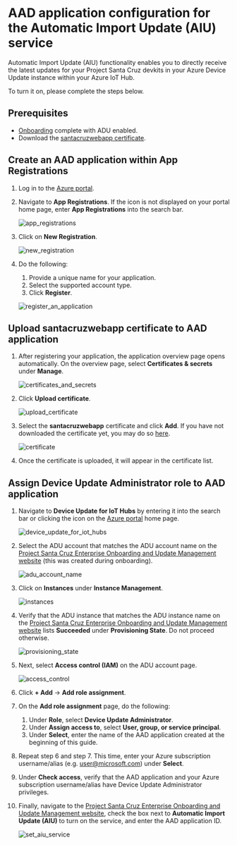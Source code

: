 # AAD application configuration for the Automatic Import Update (AIU) service

Automatic Import Update (AIU) functionality enables you to directly receive the latest updates for your Project Santa Cruz devkits in your Azure Device Update instance within your Azure IoT Hub.

To turn it on, please complete the steps below.

## Prerequisites

- [Onboarding](https://github.com/microsoft/Project-Santa-Cruz-Private-Preview/blob/main/user-guides/getting_started/azure-subscription-onboarding.md) complete with ADU enabled.
- Download the [santacruzwebapp certificate](https://github.com/microsoft/Project-Santa-Cruz-Preview/blob/main/user-guides/updating/resources/santacruzwebapp.cer).

## Create an AAD application within App Registrations

1. Log in to the [Azure portal](https://portal.azure.com/?feature.canmodifystamps=true&Microsoft_Azure_Iothub=aduprod&microsoft_azure_marketplace_ItemHideKey=Microsoft_Azure_ADUHidden#home).

1. Navigate to **App Registrations**. If the icon is not displayed on your portal home page, enter **App Registrations** into the search bar.

    ![app_registrations](https://github.com/microsoft/Project-Santa-Cruz-Preview/blob/main/user-guides/updating/images/aiu_app_registrations.png)

1. Click on **New Registration**.

    ![new_registration](https://github.com/microsoft/Project-Santa-Cruz-Preview/blob/main/user-guides/updating/images/aiu_new_registration.png)

1. Do the following:

    1. Provide a unique name for your application.
    2. Select the supported account type.
    3. Click **Register**.

    ![register_an_application](https://github.com/microsoft/Project-Santa-Cruz-Preview/blob/main/user-guides/updating/images/aiu_register_an_application.png)

## Upload santacruzwebapp certificate to AAD application

1. After registering your application, the application overview page opens automatically. On the overview page, select **Certificates & secrets** under **Manage**.

    ![certificates_and_secrets](https://github.com/microsoft/Project-Santa-Cruz-Preview/blob/main/user-guides/updating/images/aiu_certificates_and_secrets.png)

1. Click **Upload certificate**.

    ![upload_certificate](https://github.com/microsoft/Project-Santa-Cruz-Preview/blob/main/user-guides/updating/images/aiu_upload_certificate.png)

1. Select the **santacruzwebapp** certificate and click **Add**. If you have not downloaded the certificate yet, you may do so [here](https://github.com/microsoft/Project-Santa-Cruz-Preview/blob/main/user-guides/updating/resources/santacruzwebapp.cer).

    ![certificate](https://github.com/microsoft/Project-Santa-Cruz-Preview/blob/main/user-guides/updating/images/aiu_certificate.png)

1. Once the certificate is uploaded, it will appear in the certificate list.

## Assign Device Update Administrator role to AAD application

1. Navigate to **Device Update for IoT Hubs** by entering it into the search bar or clicking the icon on the [Azure portal](https://portal.azure.com/?feature.canmodifystamps=true&Microsoft_Azure_Iothub=aduprod&microsoft_azure_marketplace_ItemHideKey=Microsoft_Azure_ADUHidden#home) home page.

    ![device_update_for_iot_hubs](https://github.com/microsoft/Project-Santa-Cruz-Preview/blob/main/user-guides/updating/images/aiu_device_update_for_iot_hubs.png)

1. Select the ADU account that matches the ADU account name on the [Project Santa Cruz Enterprise Onboarding and Update Management website](https://projectsantacruz.microsoft.com/) (this was created during onboarding).

    ![adu_account_name](https://github.com/microsoft/Project-Santa-Cruz-Preview/blob/main/user-guides/updating/images/aiu_adu_account_name.png)

1. Click on **Instances** under **Instance Management**.

    ![instances](https://github.com/microsoft/Project-Santa-Cruz-Preview/blob/main/user-guides/updating/images/aiu_instances.png)

1. Verify that the ADU instance that matches the ADU instance name on the [Project Santa Cruz Enterprise Onboarding and Update Management website](https://projectsantacruz.microsoft.com/) lists **Succeeded** under **Provisioning State**. Do not proceed otherwise.

    ![provisioning_state](https://github.com/microsoft/Project-Santa-Cruz-Preview/blob/main/user-guides/updating/images/aiu_provisioning_state.png)

1. Next, select **Access control (IAM)** on the ADU account page.

    ![access_control](https://github.com/microsoft/Project-Santa-Cruz-Preview/blob/main/user-guides/updating/images/aiu_access_control.png)

1. Click **+ Add** -> **Add role assignment**.

1. On the **Add role assignment** page, do the following:

    1. Under **Role**, select **Device Update Administrator**.
    1. Under **Assign access to**, select **User, group, or service principal**.
    1. Under **Select**, enter the name of the AAD application created at the beginning of this guide.

1. Repeat step 6 and step 7. This time, enter your Azure subscription username/alias (e.g. user@microsoft.com) under **Select**.

1. Under **Check access**, verify that the AAD application and your Azure subscription username/alias have Device Update Administrator privileges.

1. Finally, navigate to the [Project Santa Cruz Enterprise Onboarding and Update Management website](https://projectsantacruz.microsoft.com/), check the box next to **Automatic Import Update (AIU)** to turn on the service, and enter the AAD application ID.

    ![set_aiu_service](https://github.com/microsoft/Project-Santa-Cruz-Preview/blob/main/user-guides/updating/images/aiu_set_aiu_service.png)
